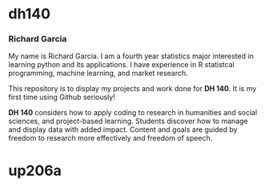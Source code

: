 # dh140

### Richard Garcia


My name is Richard Garcia. I am a fourth year statistics major interested in learning python and its applications. I have experience in R statistcal programming, machine learning, and market research. 

This repository is to display my projects and work done for **DH 140**. It is my first time using Github seriously!


**DH 140** considers how to apply coding to research in humanities and social sciences, and project-based learning. Students discover how to manage and display data with added impact. Content and goals are guided by freedom to research more effectively and freedom of speech.



# up206a
